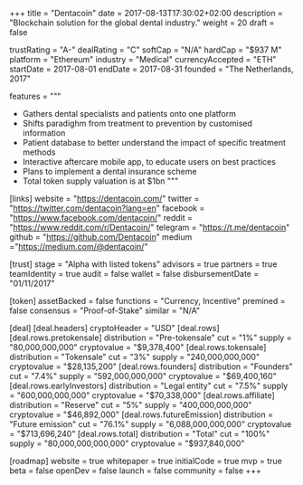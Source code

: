 +++
title = "Dentacoin"
date = 2017-08-13T17:30:02+02:00
description = "Blockchain solution for the global dental industry."
weight = 20
draft = false

trustRating = "A-"
dealRating = "C"
softCap = "N/A"
hardCap = "$937 M"
platform = "Ethereum"
industry = "Medical"
currencyAccepted = "ETH"
startDate = 2017-08-01
endDate = 2017-08-31
founded = "The Netherlands, 2017"

features = """
- Gathers dental specialists and patients onto one platform
- Shifts paradighm from treatment to prevention by customised information
- Patient database to better understand the impact of specific treatment methods
- Interactive aftercare mobile app, to educate users on best practices
- Plans to implement a dental insurance scheme
- Total token supply valuation is at $1bn
"""

[links]
  website = "https://dentacoin.com/"
  twitter = "https://twitter.com/dentacoin?lang=en"
  facebook = "https://www.facebook.com/dentacoin/"
  reddit = "https://www.reddit.com/r/Dentacoin/"
  telegram = "https://t.me/dentacoin"
  github = "https://github.com/Dentacoin"
  medium ="https://medium.com/@dentacoin/"

[trust]
  stage = "Alpha with listed tokens"
  advisors = true
  partners = true
  teamIdentity = true
  audit = false
  wallet = false
  disbursementDate = "01/11/2017"

[token]
  assetBacked = false
  functions = "Currency, Incentive"
  premined = false
  consensus = "Proof-of-Stake"
  similar = "N/A"

[deal]
  [deal.headers]
    cryptoHeader = "USD"
  [deal.rows]
    [deal.rows.pretokensale]
      distribution = "Pre-tokensale"
      cut = "1%"
      supply = "80,000,000,000"
      cryptovalue = "$9,378,400"
    [deal.rows.tokensale]
      distribution = "Tokensale"
      cut = "3%"
      supply = "240,000,000,000"
      cryptovalue = "$28,135,200"
    [deal.rows.founders]
      distribution = "Founders"
      cut = "7.4%"
      supply = "592,000,000,000"
      cryptovalue = "$69,400,160"
    [deal.rows.earlyInvestors]
      distribution = "Legal entity"
      cut = "7.5%"
      supply = "600,000,000,000"
      cryptovalue = "$70,338,000"
    [deal.rows.affiliate]
      distribution = "Reserve"
      cut = "5%"
      supply = "400,000,000,000"
      cryptovalue = "$46,892,000"
    [deal.rows.futureEmission]
      distribution = "Future emission"
      cut = "76.1%"
      supply = "6,088,000,000,000"
      cryptovalue = "$713,696,240"
    [deal.rows.total]
      distribution = "Total"
      cut = "100%"
      supply = "80,000,000,000,000"
      cryptovalue = "$937,840,000"


[roadmap]
  website = true
  whitepaper = true
  initialCode = true
  mvp = true
  beta = false
  openDev = false
  launch = false
  community = false
+++
